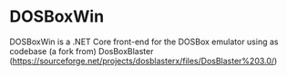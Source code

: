 # DOSBoxWin
DOSBoxWin is a .NET Core front-end for the DOSBox emulator using as codebase (a fork from) DosBoxBlaster (https://sourceforge.net/projects/dosblasterx/files/DosBlaster%203.0/)
